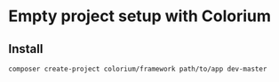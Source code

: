 # Empty project setup with Colorium

## Install

`composer create-project colorium/framework path/to/app dev-master`